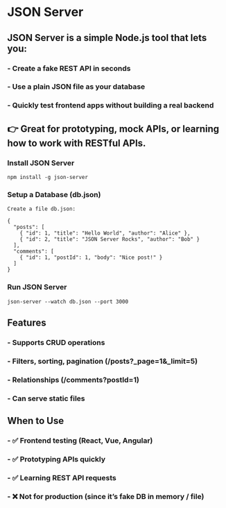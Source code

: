 # JSON Server

## JSON Server is a simple Node.js tool that lets you:
### - Create a fake REST API in seconds
### - Use a plain JSON file as your database
### - Quickly test frontend apps without building a real backend

## 👉 Great for prototyping, mock APIs, or learning how to work with RESTful APIs.

### Install JSON Server
```
npm install -g json-server
```

### Setup a Database (db.json)
```
Create a file db.json:

{
  "posts": [
    { "id": 1, "title": "Hello World", "author": "Alice" },
    { "id": 2, "title": "JSON Server Rocks", "author": "Bob" }
  ],
  "comments": [
    { "id": 1, "postId": 1, "body": "Nice post!" }
  ]
}
```

### Run JSON Server
```
json-server --watch db.json --port 3000
```

## Features
### - Supports CRUD operations
### - Filters, sorting, pagination (/posts?_page=1&_limit=5)
### - Relationships (/comments?postId=1)
### - Can serve static files

## When to Use

### - ✅ Frontend testing (React, Vue, Angular)
### - ✅ Prototyping APIs quickly
### - ✅ Learning REST API requests
### - ❌ Not for production (since it’s fake DB in memory / file)
